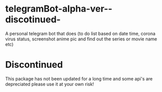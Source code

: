 # telegramBot-alpha-ver--discotinued-
A personal telegram bot that does (to do list based on date time, corona virus status, screenshot anime pic and find out the series or movie name etc)

# Discontinued
This package has not been updated for a long time and some api's are depreciated please use it at your own risk!

